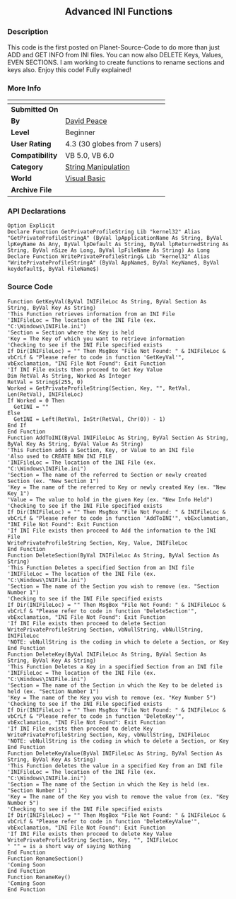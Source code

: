﻿<div align="center">

## Advanced INI Functions


</div>

### Description

This code is the first posted on Planet-Source-Code to do more than just ADD and GET INFO from INI files. You can now also DELETE Keys, Values, EVEN SECTIONS. I am working to create functions to rename sections and keys also. Enjoy this code! Fully explained!
 
### More Info
 


<span>             |<span>
---                |---
**Submitted On**   |
**By**             |[David Peace](https://github.com/Planet-Source-Code/PSCIndex/blob/master/ByAuthor/david-peace.md)
**Level**          |Beginner
**User Rating**    |4.3 (30 globes from 7 users)
**Compatibility**  |VB 5\.0, VB 6\.0
**Category**       |[String Manipulation](https://github.com/Planet-Source-Code/PSCIndex/blob/master/ByCategory/string-manipulation__1-5.md)
**World**          |[Visual Basic](https://github.com/Planet-Source-Code/PSCIndex/blob/master/ByWorld/visual-basic.md)
**Archive File**   |[](https://github.com/Planet-Source-Code/david-peace-advanced-ini-functions__1-5411/archive/master.zip)

### API Declarations

```
Option Explicit
Declare Function GetPrivateProfileString Lib "kernel32" Alias "GetPrivateProfileStringA" (ByVal lpApplicationName As String, ByVal lpKeyName As Any, ByVal lpDefault As String, ByVal lpReturnedString As String, ByVal nSize As Long, ByVal lpFileName As String) As Long
Declare Function WritePrivateProfileString& Lib "kernel32" Alias "WritePrivateProfileStringA" (ByVal AppName$, ByVal KeyName$, ByVal keydefault$, ByVal FileName$)
```


### Source Code

```
Function GetKeyVal(ByVal INIFileLoc As String, ByVal Section As String, ByVal Key As String)
'This Function retrieves information from an INI File
'INIFileLoc = The location of the INI File (ex. "C:\Windows\INIFile.ini")
'Section = Section where the Key is held
'Key = The Key of which you want to retrieve information
'Checking to see if the INI File specified exists
If Dir(INIFileLoc) = "" Then MsgBox "File Not Found: " & INIFileLoc & vbCrLf & "Please refer to code in function 'GetKeyVal'", vbExclamation, "INI File Not Found": Exit Function
'If INI File exists then proceed to Get Key Value
Dim RetVal As String, Worked As Integer
RetVal = String$(255, 0)
Worked = GetPrivateProfileString(Section, Key, "", RetVal, Len(RetVal), INIFileLoc)
If Worked = 0 Then
  GetINI = ""
Else
  GetINI = Left(RetVal, InStr(RetVal, Chr(0)) - 1)
End If
End Function
Function AddToINI(ByVal INIFileLoc As String, ByVal Section As String, ByVal Key As String, ByVal Value As String)
'This Function adds a Section, Key, or Value to an INI file
'Also used to CREATE NEW INI FILE
'INIFileLoc = The location of the INI File (ex. "C:\Windows\INIFile.ini")
'Section = The name of the referred to Section or newly created Section (ex. "New Section 1")
'Key = The name of the referred to Key or newly created Key (ex. "New Key 1")
'Value = The value to hold in the given Key (ex. "New Info Held")
'Checking to see if the INI File specified exists
If Dir(INIFileLoc) = "" Then MsgBox "File Not Found: " & INIFileLoc & vbCrLf & "Please refer to code in function 'AddToINI'", vbExclamation, "INI File Not Found": Exit Function
'If INI File exists then proceed to Add the information to the INI File
WritePrivateProfileString Section, Key, Value, INIFileLoc
End Function
Function DeleteSection(ByVal INIFileLoc As String, ByVal Section As String)
'This Function Deletes a specified Section from an INI file
'INIFileLoc = The location of the INI File (ex. "C:\Windows\INIFile.ini")
'Section = The name of the Section you wish to remove (ex. "Section Number 1")
'Checking to see if the INI File specified exists
If Dir(INIFileLoc) = "" Then MsgBox "File Not Found: " & INIFileLoc & vbCrLf & "Please refer to code in function 'DeleteSection'", vbExclamation, "INI File Not Found": Exit Function
'If INI File exists then proceed to delete Section
WritePrivateProfileString Section, vbNullString, vbNullString, INIFileLoc
'NOTE: vbNullString is the coding in which to delete a Section, or Key
End Function
Function DeleteKey(ByVal INIFileLoc As String, ByVal Section As String, ByVal Key As String)
'This Function Deletes a Key in a specified Section from an INI file
'INIFileLoc = The location of the INI File (ex. "C:\Windows\INIFile.ini")
'Section = The name of the Section in which the Key to be deleted is held (ex. "Section Number 1")
'Key = The name of the Key you wish to remove (ex. "Key Number 5")
'Checking to see if the INI File specified exists
If Dir(INIFileLoc) = "" Then MsgBox "File Not Found: " & INIFileLoc & vbCrLf & "Please refer to code in function 'DeleteKey'", vbExclamation, "INI File Not Found": Exit Function
'If INI File exists then proceed to delete Key
WritePrivateProfileString Section, Key, vbNullString, INIFileLoc
'NOTE: vbNullString is the coding in which to delete a Section, or Key
End Function
Function DeleteKeyValue(ByVal INIFileLoc As String, ByVal Section As String, ByVal Key As String)
'This Function deletes the value in a specified Key from an INI file
'INIFileLoc = The location of the INI File (ex. "C:\Windows\INIFile.ini")
'Section = The name of the Section in which the Key is held (ex. "Section Number 1")
'Key = The name of the Key you wish to remove the value from (ex. "Key Number 5")
'Checking to see if the INI File specified exists
If Dir(INIFileLoc) = "" Then MsgBox "File Not Found: " & INIFileLoc & vbCrLf & "Please refer to code in function 'DeleteKeyValue'", vbExclamation, "INI File Not Found": Exit Function
'If INI File exists then proceed to delete Key Value
WritePrivateProfileString Section, Key, "", INIFileLoc
' "" = is a short way of saying Nothing
End Function
Function RenameSection()
'Coming Soon
End Function
Function RenameKey()
'Coming Soon
End Function
```


